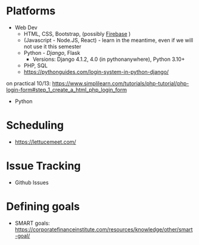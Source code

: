 # Platforms
- Web Dev
	-  HTML, CSS, Bootstrap, (possibly [Firebase](https://github.com/firebase/firebaseui-web) )
	- (Javascript - Node.JS, React) - learn in the meantime, even if we will not use it this semester
	- Python - *Django*, Flask
		- Versions: Django 4.1.2, 4.0 (in pythonanywhere), Python 3.10+
	- PHP, SQL
	- https://pythonguides.com/login-system-in-python-django/

on practical 10/13: https://www.simplilearn.com/tutorials/php-tutorial/php-login-form#step_1_create_a_html_php_login_form
- Python

# Scheduling
- https://lettucemeet.com/

# Issue Tracking
- Github Issues


# Defining goals
- SMART goals: https://corporatefinanceinstitute.com/resources/knowledge/other/smart-goal/
